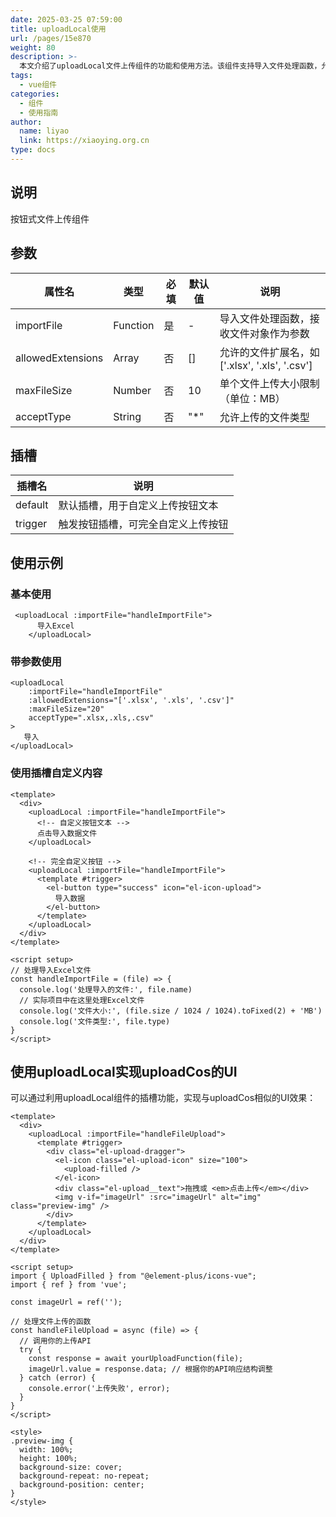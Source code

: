 ```yaml
---
date: 2025-03-25 07:59:00
title: uploadLocal使用
url: /pages/15e870
weight: 80
description: >-
  本文介绍了uploadLocal文件上传组件的功能和使用方法。该组件支持导入文件处理函数，允许设置文件类型和大小限制，并且通过插槽机制支持自定义上传按钮和界面。文中提供了多种示例，包括基础用法、带参数配置和自定义按钮，以及如何用uploadLocal实现类似uploadCos的拖拽上传UI。整体来看，uploadLocal组件灵活且易用，适合多样化的文件上传需求。
tags:
  - vue组件
categories:
  - 组件
  - 使用指南
author:
  name: liyao
  link: https://xiaoying.org.cn
type: docs
---
```







## 说明

按钮式文件上传组件

## 参数

| 属性名            | 类型     | 必填 | 默认值 | 说明                                           |
| ----------------- | -------- | ---- | ------ | ---------------------------------------------- |
| importFile        | Function | 是   | -      | 导入文件处理函数，接收文件对象作为参数         |
| allowedExtensions | Array    | 否   | []     | 允许的文件扩展名，如 ['.xlsx', '.xls', '.csv'] |
| maxFileSize       | Number   | 否   | 10     | 单个文件上传大小限制（单位：MB）               |
| acceptType        | String   | 否   | "*"    | 允许上传的文件类型                             |

## 插槽

| 插槽名  | 说明                               |
| ------- | ---------------------------------- |
| default | 默认插槽，用于自定义上传按钮文本   |
| trigger | 触发按钮插槽，可完全自定义上传按钮 |

## 使用示例

### 基本使用

```vue
 <uploadLocal :importFile="handleImportFile">
      导入Excel
    </uploadLocal>
```

### 带参数使用

```vue
<uploadLocal 
    :importFile="handleImportFile"
    :allowedExtensions="['.xlsx', '.xls', '.csv']"
    :maxFileSize="20"
    acceptType=".xlsx,.xls,.csv"
>
   导入
</uploadLocal>
```

### 使用插槽自定义内容

```vue
<template>
  <div>
    <uploadLocal :importFile="handleImportFile">
      <!-- 自定义按钮文本 -->
      点击导入数据文件
    </uploadLocal>
    
    <!-- 完全自定义按钮 -->
    <uploadLocal :importFile="handleImportFile">
      <template #trigger>
        <el-button type="success" icon="el-icon-upload">
          导入数据
        </el-button>
      </template>
    </uploadLocal>
  </div>
</template>

<script setup>
// 处理导入Excel文件
const handleImportFile = (file) => {
  console.log('处理导入的文件:', file.name)
  // 实际项目中在这里处理Excel文件
  console.log('文件大小:', (file.size / 1024 / 1024).toFixed(2) + 'MB')
  console.log('文件类型:', file.type)
}
</script>
```

## 使用uploadLocal实现uploadCos的UI

可以通过利用uploadLocal组件的插槽功能，实现与uploadCos相似的UI效果：

```vue
<template>
  <div>
    <uploadLocal :importFile="handleFileUpload">
      <template #trigger>
        <div class="el-upload-dragger">
          <el-icon class="el-upload-icon" size="100">
            <upload-filled />
          </el-icon>
          <div class="el-upload__text">拖拽或 <em>点击上传</em></div>
          <img v-if="imageUrl" :src="imageUrl" alt="img" class="preview-img" />
        </div>
      </template>
    </uploadLocal>
  </div>
</template>

<script setup>
import { UploadFilled } from "@element-plus/icons-vue";
import { ref } from 'vue';

const imageUrl = ref('');

// 处理文件上传的函数
const handleFileUpload = async (file) => {
  // 调用你的上传API
  try {
    const response = await yourUploadFunction(file);
    imageUrl.value = response.data; // 根据你的API响应结构调整
  } catch (error) {
    console.error('上传失败', error);
  }
}
</script>

<style>
.preview-img {
  width: 100%;
  height: 100%;
  background-size: cover;
  background-repeat: no-repeat;
  background-position: center;
}
</style>
```



